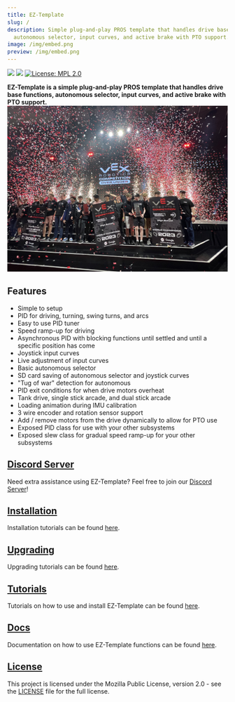 ```yaml
---
title: EZ-Template
slug: /
description: Simple plug-and-play PROS template that handles drive base functions,
  autonomous selector, input curves, and active brake with PTO support.
image: /img/embed.png
preview: /img/embed.png
---
```

![](https://img.shields.io/github/downloads/EZ-Robotics/EZ-Template/total.svg)
![](https://github.com/EZ-Robotics/EZ-Template/workflows/Build/badge.svg)
[![License: MPL 2.0](https://img.shields.io/badge/License-MPL%202.0-brightgreen.svg)](https://opensource.org/licenses/MPL-2.0)

**EZ-Template is a simple plug-and-play PROS template that handles drive base functions, autonomous selector, input curves, and active brake with PTO support.**
![](7686B.jpg)

## Features
- Simple to setup 
- PID for driving, turning, swing turns, and arcs
- Easy to use PID tuner 
- Speed ramp-up for driving
- Asynchronous PID with blocking functions until settled and until a specific position has come
- Joystick input curves
- Live adjustment of input curves 
- Basic autonomous selector
- SD card saving of autonomous selector and joystick curves
- "Tug of war" detection for autonomous
- PID exit conditions for when drive motors overheat 
- Tank drive, single stick arcade, and dual stick arcade
- Loading animation during IMU calibration
- 3 wire encoder and rotation sensor support
- Add / remove motors from the drive dynamically to allow for PTO use
- Exposed PID class for use with your other subsystems
- Exposed slew class for gradual speed ramp-up for your other subsystems

## [Discord Server](https://discord.gg/EHjXBcK2Gy)
Need extra assistance using EZ-Template?  Feel free to join our [Discord Server](https://discord.gg/EHjXBcK2Gy)!  

## [Installation](https://ez-robotics.github.io/EZ-Template/tutorials/installation)
Installation tutorials can be found [here](https://ez-robotics.github.io/EZ-Template/tutorials/installation).  

## [Upgrading](https://ez-robotics.github.io/EZ-Template/tutorials/upgrading)
Upgrading tutorials can be found [here](https://ez-robotics.github.io/EZ-Template/tutorials/upgrading). 

## [Tutorials](https://ez-robotics.github.io/EZ-Template/category/tutorials)
Tutorials on how to use and install EZ-Template can be found [here](https://ez-robotics.github.io/EZ-Template/category/tutorials). 

## [Docs](https://ez-robotics.github.io/EZ-Template/category/docs)
Documentation on how to use EZ-Template functions can be found [here](https://ez-robotics.github.io/EZ-Template/category/docs).  

## [License](https://opensource.org/licenses/MPL-2.0)
This project is licensed under the Mozilla Public License, version 2.0 - see the [LICENSE](https://opensource.org/licenses/MPL-2.0) file for the full license.
